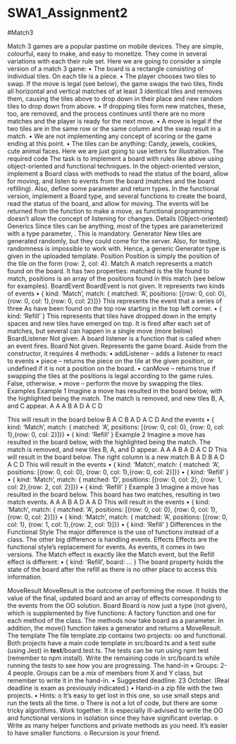 # SWA1_Assignment2

#Match3
 
Match 3 games are a popular pastime on mobile devices. They are simple, colourful, easy to make, and easy to monetize. They come in several variations with each their rule set.
Here we are going to consider a simple version of a match 3 game:
•	The board is a rectangle consisting of individual tiles. On each tile is a piece.
•	The player chooses two tiles to swap. If the move is legal (see below), the game swaps the two tiles, finds all horizontal and vertical matches of at least 3 identical tiles and removes them, causing the tiles above to drop down in their place and new random tiles to drop down from above.
•	If dropping tiles form new matches, these, too, are removed, and the process continues until there are no more matches and the player is ready for the next move.
•	A move is legal if the two tiles are in the same row or the same column and the swap result in a match.
•	We are not implementing any concept of scoring or the game ending at this point.
•	The tiles can be anything: Candy, jewels, cookies, cute animal faces. Here we are just going to use letters for illustration.
The required code
The task is to implement a board with rules like above using object-oriented and functional techniques.
In the object-oriented version, implement a Board class with methods to read the status of the board, allow for moving, and listen to events from the board (matches and the board refilling). Also, define some parameter and return types.
In the functional version, implement a Board type, and several functions to create the board, read the status of the board, and allow for moving. The events will be returned from the function to make a move, as functional programming doesn’t allow the concept of listening for changes.
Details (Object-oriented)
Generics
Since tiles can be anything, most of the types are parameterized with a type parameter, <T>. This is mandatory.
Generator
New tiles are generated randomly, but they could come for the server. Also, for testing, randomness is impossible to work with. Hence, a generic Generator type is given in the uploaded template.
Position
Position is simply the position of the tile on the form {row: 2, col: 4}.
Match
A match represents a match found on the board. It has two properties: matched is the tile found to match, positions is an array of the positions found in this match (see below for examples).
BoardEvent
BoardEvent is not given. It represents two kinds of events
•	{ kind: ‘Match’, 
  match: 
    { matched: ‘A’, 
      positions: 
       [{row: 0, col: 0}, {row: 0, col: 1},{row: 0, col: 2}]}}
This represents the event that a series of three As have been found on the top row starting in the top left corner.
•	{ kind: ‘Refill’ }
This represents that tiles have dropped down in the empty spaces and new tiles have emerged on top. It is fired after each set of matches, but several can happen in a single move (more below)
BoardListener
Not given. A board listener is a function that is called when an event fires.
Board
Not given. Represents the game board. Aside from the constructor, it requires 4 methods:
•	addListener – adds a listener to react to events
•	piece – returns the piece on the tile at the given position, or undefined if it is not a position on the board.
•	canMove – returns true if swapping the tiles at the positions is legal according to the game rules. False, otherwise.
•	move – perform the move by swapping the tiles.
Examples
Example 1
Imagine a move has resulted in the board below, with the highlighted being the match. The match is removed, and new tiles B, A, and C appear.
A	A	A
B	A	D
A	C	D

This will result in the board below
B	A	C
B	A	D
A	C	D
And the events
•	{ kind: ‘Match’, 
  match: 
    { matched: ‘A’, 
      positions: 
       [{row: 0, col: 0}, {row: 0, col: 1},{row: 0, col: 2}]}}
•	{ kind: ‘Refill’ }
Example 2
Imagine a move has resulted in the board below, with the highlighted being the match. The match is removed, and new tiles B, A, and D appear.
A	A	A
B	A	D
A	C	D
This will result in the board below. The right column is a new match
B	A	D
B	A	D
A	C	D
This will result in the events
•	{ kind: ‘Match’, 
  match: 
    { matched: ‘A’, 
      positions: 
       [{row: 0, col: 0}, {row: 0, col: 1},{row: 0, col: 2}]}}
•	{ kind: ‘Refill’ }
•	{ kind: ‘Match’, 
  match: 
    { matched: ‘D’, 
      positions: 
       [{row: 0, col: 2}, {row: 1, col: 2},{row: 2, col: 2}]}}
•	{ kind: ‘Refill’ }
Example 3
Imagine a move has resulted in the board below. This board has two matches, resulting in two match events.
A	A	A
B	A	D
A	A	D
This will result in the events
•	{ kind: ‘Match’, 
  match: 
    { matched: ‘A’, 
      positions: 
       [{row: 0, col: 0}, {row: 0, col: 1},{row: 0, col: 2}]}}
•	{ kind: ‘Match’, 
  match: 
    { matched: ‘A’, 
      positions: 
       [{row: 0, col: 1}, {row: 1, col: 1},{row: 2, col: 1}]}}
•	{ kind: ‘Refill’ }
Differences in the Functional Style
The major difference is the use of functions instead of a class. The other big difference is handling events.
Effects
Effects are the functional style’s replacement for events. As events, it comes in two versions. The Match effect is exactly like the Match event, but the Refill effect is different:
•	{ kind: ‘Refill’, board: … }
The board property holds the state of the board after the refill as there is no other place to access this information.

MoveResult
MoveResult is the outcome of performing the move. It holds the value of the final, updated board and an array of effects corresponding to the events from the OO solution.
Board
Board is now just a type (not given), which is supplemented by five functions: A factory function and one for each method of the class. The methods now take board as a parameter. In addition, the move() function takes a generator and returns a MoveResult.
The template
The file template.zip contains two projects: oo and functional. Both projects have a main code template in src/board.ts and a test suite (using Jest) in __test__/board.test.ts. The tests can be run using npm test (remember to npm install).
Write the remaining code in src/board.ts while running the tests to see how you are progressing.
The hand-in
•	Groups: 2-4 people. Groups can be a mix of members from X and Y class, but remember to write it in the hand-in.
•	Suggested deadline: 23 October. (Real deadline is exam as previously indicated.)
•	Hand-in a zip file with the two projects.
•	Hints:
o	It’s easy to get lost in this one, so use small steps and run the tests all the time.
o	There is not a lot of code, but there are some tricky algorithms. Work together. It is especially ill-advised to write the OO and functional versions in isolation since they have significant overlap.
o	Write as many helper functions and private methods as you need. It’s easier to have smaller functions.
o	Recursion is your friend.
